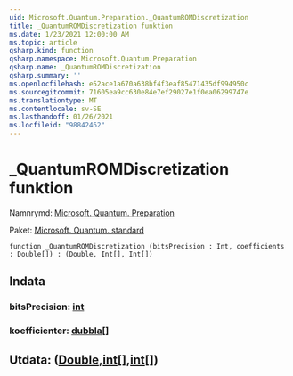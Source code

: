 ```yaml
---
uid: Microsoft.Quantum.Preparation._QuantumROMDiscretization
title: _QuantumROMDiscretization funktion
ms.date: 1/23/2021 12:00:00 AM
ms.topic: article
qsharp.kind: function
qsharp.namespace: Microsoft.Quantum.Preparation
qsharp.name: _QuantumROMDiscretization
qsharp.summary: ''
ms.openlocfilehash: e52ace1a670a638bf4f3eaf85471435df994950c
ms.sourcegitcommit: 71605ea9cc630e84e7ef29027e1f0ea06299747e
ms.translationtype: MT
ms.contentlocale: sv-SE
ms.lasthandoff: 01/26/2021
ms.locfileid: "98842462"
---
```

# <a name="_quantumromdiscretization-function"></a>_QuantumROMDiscretization funktion

Namnrymd: [Microsoft. Quantum. Preparation](xref:Microsoft.Quantum.Preparation)

Paket: [Microsoft. Quantum. standard](https://nuget.org/packages/Microsoft.Quantum.Standard)




```qsharp
function _QuantumROMDiscretization (bitsPrecision : Int, coefficients : Double[]) : (Double, Int[], Int[])
```


## <a name="input"></a>Indata

### <a name="bitsprecision--int"></a>bitsPrecision: [int](xref:microsoft.quantum.lang-ref.int)




### <a name="coefficients--double"></a>koefficienter: [dubbla](xref:microsoft.quantum.lang-ref.double)[]





## <a name="output--doubleintint"></a>Utdata: ([Double](xref:microsoft.quantum.lang-ref.double),[int](xref:microsoft.quantum.lang-ref.int)[],[int](xref:microsoft.quantum.lang-ref.int)[])

